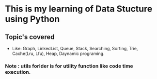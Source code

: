 # This is my learning of Data Stucture using Python
## Topic's covered 
- Like: Graph, LinkedList, Queue, Stack, Searching, Sorting, Trie, Cache(Lru, Lfu), Heap, Daynamic programing.

### Note : utils forlder is for utility function like code time execution.